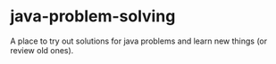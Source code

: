 # java-problem-solving

A place to try out solutions for java problems and learn new things (or review old ones).
